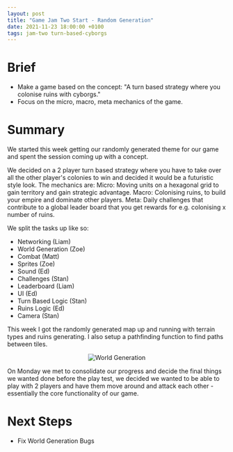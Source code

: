 ```yaml
---
layout: post
title: "Game Jam Two Start - Random Generation"
date: 2021-11-23 18:00:00 +0100
tags: jam-two turn-based-cyborgs
---
```


# Brief
- Make a game based on the concept: "A turn based strategy where you colonise ruins with cyborgs."
- Focus on the micro, macro, meta mechanics of the game.

# Summary
We started this week getting our randomly generated theme for our game and spent the session coming up with a concept.

We decided on a 2 player turn based strategy where you have to take over all the other player's colonies to win and decided it would be a futuristic style look. The mechanics are:
Micro: Moving units on a hexagonal grid to gain territory and gain strategic advantage.
Macro: Colonising ruins, to build your empire and dominate other players.
Meta: Daily challenges that contribute to a global leader board that you get rewards for e.g. colonising x number of ruins.

We split the tasks up like so:
- Networking (Liam)
- World Generation (Zoe)
- Combat (Matt)
- Sprites (Zoe)
- Sound (Ed)
- Challenges (Stan)
- Leaderboard (Liam)
- UI (Ed)
- Turn Based Logic (Stan)
- Ruins Logic (Ed)
- Camera (Stan)

This week I got the randomly generated map up and running with terrain types and ruins generating. I also setup a pathfinding function to find paths between tiles. 

<p align="center">
  <img src="{{site.baseurl}}/assets/jam-two/world-generation.png" alt="World Generation"/>
</p> 

On Monday we met to consolidate our progress and decide the final things we wanted done before the play test, we decided we wanted to be able to play with 2 players and have them move around and attack each other - essentially the core functionality of our game.

# Next Steps
- Fix World Generation Bugs